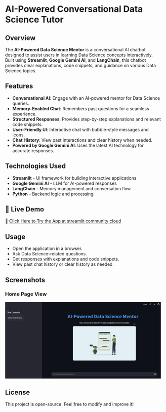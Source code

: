 # AI-Powered Conversational Data Science Tutor

## Overview
The **AI-Powered Data Science Mentor** is a conversational AI chatbot designed to assist users in learning Data Science concepts interactively. Built using **Streamlit**, **Google Gemini AI**, and **LangChain**, this chatbot provides clear explanations, code snippets, and guidance on various Data Science topics.

## Features
-  **Conversational AI**: Engage with an AI-powered mentor for Data Science queries.
-  **Memory-Enabled Chat**: Remembers past questions for a seamless experience.
-  **Structured Responses**: Provides step-by-step explanations and relevant code snippets.
-  **User-Friendly UI**: Interactive chat with bubble-style messages and icons.
-  **Chat History**: View past interactions and clear history when needed.
-  **Powered by Google Gemini AI**: Uses the latest AI technology for accurate responses.

## Technologies Used
- **Streamlit** - UI framework for building interactive applications
- **Google Gemini AI** - LLM for AI-powered responses
- **LangChain** - Memory management and conversation flow
- **Python** - Backend logic and processing

## 🚀 Live Demo  
🔗 [Click Here to Try the App at streamlit community cloud](https://aiconversationaldstutor-haiysqrlpih5gqwce3ezkt.streamlit.app/) 

## Usage
- Open the application in a browser.
- Ask Data Science-related questions.
- Get responses with explanations and code snippets.
- View past chat history or clear history as needed.


## Screenshots
### Home Page View
![Home Page](homepage_ui_ds_tutor.png)



## License
This project is open-source. Feel free to modify and improve it! 
